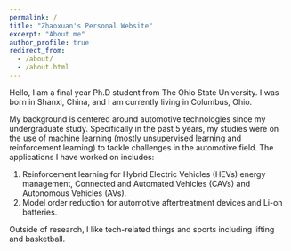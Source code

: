 ```yaml
---
permalink: /
title: "Zhaoxuan's Personal Website"
excerpt: "About me"
author_profile: true
redirect_from: 
  - /about/
  - /about.html
---
```


Hello, I am a final year Ph.D student from The Ohio State University. I was born in Shanxi, China, and I am currently living in Columbus, Ohio.  

My background is centered around automotive technologies since my undergraduate study. Specifically in the past 5 years, my studies were on the use of machine learning (mostly unsupervised learning and reinforcement learning) to tackle challenges in the automotive field. The applications I have worked on includes:
1. Reinforcement learning for Hybrid Electric Vehicles (HEVs) energy management, Connected and Automated Vehicles (CAVs) and Autonomous Vehicles (AVs). 
2. Model order reduction for automotive aftertreatment devices and Li-on batteries. 

Outside of research, I like tech-related things and sports including lifting and basketball. 